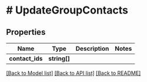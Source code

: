 # # UpdateGroupContacts

## Properties

Name | Type | Description | Notes
------------ | ------------- | ------------- | -------------
**contact_ids** | **string[]** |  | 

[[Back to Model list]](../../README#documentation-for-models) [[Back to API list]](../../README#documentation-for-api-endpoints) [[Back to README]](../../README)


